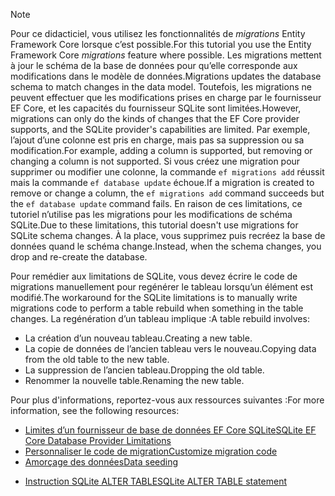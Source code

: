 
> [!NOTE]
> <span data-ttu-id="07902-101">Pour ce didacticiel, vous utilisez les fonctionnalités de *migrations* Entity Framework Core lorsque c’est possible.</span><span class="sxs-lookup"><span data-stu-id="07902-101">For this tutorial you use the Entity Framework Core *migrations* feature where possible.</span></span> <span data-ttu-id="07902-102">Les migrations mettent à jour le schéma de la base de données pour qu’elle corresponde aux modifications dans le modèle de données.</span><span class="sxs-lookup"><span data-stu-id="07902-102">Migrations updates the database schema to match changes in the data model.</span></span> <span data-ttu-id="07902-103">Toutefois, les migrations ne peuvent effectuer que les modifications prises en charge par le fournisseur EF Core, et les capacités du fournisseur SQLite sont limitées.</span><span class="sxs-lookup"><span data-stu-id="07902-103">However, migrations can only do the kinds of changes that the EF Core provider supports, and the SQLite provider's capabilities are limited.</span></span> <span data-ttu-id="07902-104">Par exemple, l’ajout d’une colonne est pris en charge, mais pas sa suppression ou sa modification.</span><span class="sxs-lookup"><span data-stu-id="07902-104">For example, adding a column is supported, but removing or changing a column is not supported.</span></span> <span data-ttu-id="07902-105">Si vous créez une migration pour supprimer ou modifier une colonne, la commande `ef migrations add` réussit mais la commande `ef database update` échoue.</span><span class="sxs-lookup"><span data-stu-id="07902-105">If a migration is created to remove or change a column, the `ef migrations add` command succeeds but the `ef database update` command fails.</span></span> <span data-ttu-id="07902-106">En raison de ces limitations, ce tutoriel n’utilise pas les migrations pour les modifications de schéma SQLite.</span><span class="sxs-lookup"><span data-stu-id="07902-106">Due to these limitations, this tutorial doesn't use migrations for SQLite schema changes.</span></span> <span data-ttu-id="07902-107">À la place, vous supprimez puis recréez la base de données quand le schéma change.</span><span class="sxs-lookup"><span data-stu-id="07902-107">Instead, when the schema changes, you drop and re-create the database.</span></span>
>
><span data-ttu-id="07902-108">Pour remédier aux limitations de SQLite, vous devez écrire le code de migrations manuellement pour regénérer le tableau lorsqu’un élément est modifié.</span><span class="sxs-lookup"><span data-stu-id="07902-108">The workaround for the SQLite limitations is to manually write migrations code to perform a table rebuild when something in the table changes.</span></span> <span data-ttu-id="07902-109">La regénération d’un tableau implique :</span><span class="sxs-lookup"><span data-stu-id="07902-109">A table rebuild involves:</span></span>
>
>* <span data-ttu-id="07902-110">La création d’un nouveau tableau.</span><span class="sxs-lookup"><span data-stu-id="07902-110">Creating a new table.</span></span>
>* <span data-ttu-id="07902-111">La copie de données de l’ancien tableau vers le nouveau.</span><span class="sxs-lookup"><span data-stu-id="07902-111">Copying data from the old table to the new table.</span></span>
>* <span data-ttu-id="07902-112">La suppression de l’ancien tableau.</span><span class="sxs-lookup"><span data-stu-id="07902-112">Dropping the old table.</span></span>
>* <span data-ttu-id="07902-113">Renommer la nouvelle table.</span><span class="sxs-lookup"><span data-stu-id="07902-113">Renaming the new table.</span></span>
>
><span data-ttu-id="07902-114">Pour plus d'informations, reportez-vous aux ressources suivantes :</span><span class="sxs-lookup"><span data-stu-id="07902-114">For more information, see the following resources:</span></span>
>
> * [<span data-ttu-id="07902-115">Limites d’un fournisseur de base de données EF Core SQLite</span><span class="sxs-lookup"><span data-stu-id="07902-115">SQLite EF Core Database Provider Limitations</span></span>](/ef/core/providers/sqlite/limitations)
> * [<span data-ttu-id="07902-116">Personnaliser le code de migration</span><span class="sxs-lookup"><span data-stu-id="07902-116">Customize migration code</span></span>](/ef/core/managing-schemas/migrations/#customize-migration-code)
> * [<span data-ttu-id="07902-117">Amorçage des données</span><span class="sxs-lookup"><span data-stu-id="07902-117">Data seeding</span></span>](/ef/core/modeling/data-seeding)
  * [<span data-ttu-id="07902-118">Instruction SQLite ALTER TABLE</span><span class="sxs-lookup"><span data-stu-id="07902-118">SQLite ALTER TABLE statement</span></span>](https://sqlite.org/lang_altertable.html)